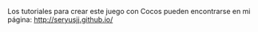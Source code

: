 Los tutoriales para crear este juego con Cocos pueden encontrarse en mi página:
http://seryusjj.github.io/
